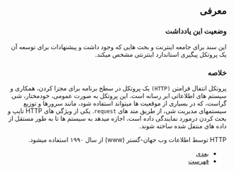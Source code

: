 <div dir="auto">

## معرفی

### وضعیت این یادداشت

این سند برای جامعه اینترنت و بحث هایی که وجود داشت و پیشنهادات برای توسعه آن
یک پروتکل پیگیری استاندارد اینترنتی مشخص میکند.

### خلاصه

پروتکل انتفال فرامتن `(HTTP)` یک پروتکل در سطح برنامه
برای مجزا کردن، همکاری و سیستم های اطلاعاتی ابر رسانه است.
این پروتکل به صورت عمومی، خودمختار، شی گراست،
که در بسیاری از موقعیت ها میتواند استفاده شود،
مانند سرورها و توزیع سیستمهای مدیریت شی، از طریق متد های `request`.
یکی از ویژگی های HTTP تایپ و بحث کردن درمورد نمایندگی داده است،
اجازه میدهد به سیستم ها تا به طور مستقل از داده های منتفل شده ساخته شوند.

HTTP توسط اطلاعات وب جهان-گستر (www) از سال ۱۹۹۰ استفاده میشود.

- [بعدی](./Introduction.md#مقدمه)
- [فهرست](./Table-of-Contents.md#فهرست)

</div>
